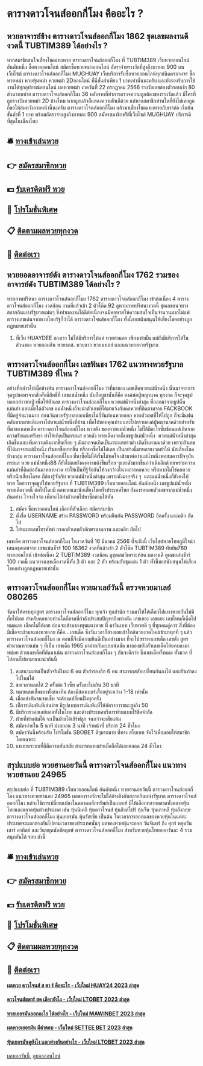 # ตารางดาวโจนส์ออกกี่โมง คืออะไร ?
## หวยอาจารย์ช้าง ตารางดาวโจนส์ออกกี่โมง 1862 ชุดเลขผลงานดีงวดนี้ TUBTIM389 ได้อย่างไร ?
หากสมาชิกสนใจเสี่ยงโชคแทงหวย ตารางดาวโจนส์ออกกี่โมง ที่ TUBTIM389 เว็บหวยออนไลน์ อันดับหนึ่ง ซื้อหวยออนไลน์ สมัครซื้อหวยพม่าออนไลน์ อัตราจ่ายรางวัลที่สูงถึงบาทละ 900 บนเว็บไซต์ ตารางดาวโจนส์ออกกี่โมง MUGHUAY เว็บบริการรับซื้อหวยออนไลน์ทุกชนิดครบวงจร ซื้อหวยพม่า หวยหุ้นพม่า หวยพม่า 2Dออนไลน์ ที่นี่ขั้นต่ำเพียง 1 บาทเท่านั้นนะครับ และยังรองรับการใช้งานได้ทุกอุปกรณ์ออนไลน์
ผลหวยพม่า งวดวันที่ 22 กรกฏาคม 2566 รางวัลเลขสองตัวรอบเช้า 80 ส่วนรอบบ่าย ตารางดาวโจนส์ออกกี่โมง 36 หลังจากที่ทำการตรวจความถูกต้องของรางวัลแล้ว มีใครที่ถูกรางวัลหวยพม่า 2D บ้างไหม หากถูกแล้วก็แสดงความยินดีด้วย แต่หากสมาชิกท่านใดที่ยังไม่เคยถูก ก็ขอให้สมหวังงวดหน้านี้นะครับ ตารางดาวโจนส์ออกกี่โมง แล้วมาเสี่ยงโชคแทงหวยกับเราต่อ เริ่มต้นขั้นต่ำที่ 1 บาท พร้อมอัตราจ่ายสูงถึงบาทละ 900 สมัครสมาชิกฟรีที่เว็บไซต์ MUGHUAY บริการดีที่สุดในเมืองไทย

## 🛎 [ทางเข้าเล่นหวย](https://bit.ly/3BG5bNw)
## 👉 [สมัครสมาชิกหวย](https://bit.ly/3BG5bNw)
## 💵 [รับเครดิตฟรี หวย](https://bit.ly/3C3mvgS)
## 👑 [โปรโมชั่นพิเศษ](https://bit.ly/3C3mvgS)
## 📋 [ติดตามผลหวยทุกงวด](https://bit.ly/3C3mvgS)
## 📱 [ติดต่อเรา](https://bit.ly/3C3mvgS)

## หวยยอดอาจารย์ดัง ตารางดาวโจนส์ออกกี่โมง 1762 รวมซองอาจารย์ดัง TUBTIM389 ได้อย่างไร ?
หวยภาพปริศนา ตารางดาวโจนส์ออกกี่โมง 1762 ตารางดาวโจนส์ออกกี่โมง เข้าต่อเนื่อง 4 ตารางดาวโจนส์ออกกี่โมง งวดซ้อน งวดที่แล้วเข้า 2 ตัวโต๊ด 92 ดูหวยภาพปริศนางวดนี้ ชุดเลขแนวทางสลากกินแบ่งรัฐบาลแม่นๆ ซึ่งทำผลงานได้ดีต่อเนื่องจนมีคอหวยให้ความสนใจเป็นจำนวนมากไม่แพ้ตารางเลขเด่นจากหวยไทยรัฐก็ว่าได้ ตารางดาวโจนส์ออกกี่โมง ทั้งนี้ขอสนับสนุนให้เสี่ยงโชคอย่างถูกกฎหมายเท่านั้น
1. ที่เว็บ HUAYDEE ของเรา ไม่ได้มีบริการให้แค่ หวยฮานอย เพียงเท่านั้น แต่ยังมีบริการให้ในส่วนของ หวยออมสิน หวยธกส. หวยลาว หวยมาเลย์ และแนวทางหวยรัฐบาล

## ตารางดาวโจนส์ออกกี่โมง เลขฟันธง 1762 แนวทางหวยรัฐบาล TUBTIM389 ที่ไหน ?
อย่างที่กล่าวไปเมื่อข้างต้น ตารางดาวโจนส์ออกกี่โมง ว่าที่มาของ เลขเด็ดหวยแม่น้ำหนึ่ง นั้นมาจากการ จุดธูปขอพรจากสิ่งศักดิ์สิทธิ์ที่ เลขแม่น้ำหนึ่ง นับถือบูชานั้นก็คือ องค์พ่อปู่พญานาค ทุกงวด ก็จะจุดธูปบอกกล่าวพ่อปู่ เพื่อให้ตัวเลข ตารางดาวโจนส์ออกกี่โมง หวยแม่น้ำหนึ่งล่าสุด ที่ออกมาจากธูปนั้นแม่นยำ และเมื่อได้ตัวเลข แม่น้ำหนึ่งก็จะนำตัวเลขที่ได้มาแจ้งกับคอหวยที่ติดตามจาก FACKBOOK ที่มีอยู่จำนวนมาก ก่อนวันหวยรัฐบาลออกเพียงไม่กี่วันก่อนหวยออก หากตัวเลขที่ให้ไปถูก ก็จะมีแฟนคลับมากมายเดินทางไปหาแม่น้ำหนึ่งที่บ้าน เพื่อไปขอบคุณบ้าง และไปกราบองค์ปู่พญานาคด้วยสำหรับที่มาของเลขเด็ด ตารางดาวโจนส์ออกกี่โมง หวยดัง ของหวยแม่น้ำหนึ่ง ไม่ได้มีอะไรซับซ้อนแต่เกิดจากความรักและศรัทธา ทำให้เกิดเป็นกระแส หวยดัง หวยเด็ดงวดนี้เลขธูปแม่น้ำหนึ่ง  หวยแม่น้ำหนึ่งล่าสุด เกิดขึ้นและเพิ่มความดังมากขึ้นเรื่อย ๆ ดังมากจนเกิดเป็นกระแสดราม่า เกิดขึ้นตามมาด้วย เพราะตัวเลขที่ได้มาจากแม่น้ำหนึ่ง เริ่มหาซื้อยากขึ้น หรือหาซื้อไม่ได้เลย เป็นอย่างนี้มาหลายงวดทำให้ นักเสี่ยงโชคบ้างกลุ่ม ตารางดาวโจนส์ออกกี่โมง ที่หาซื้อไม่ได้เริ่มไม่พอใจ เข้ามาต่อว่าแม่น้ำหนึ่งพอสมควรปัจจุบันกระแส หวย แม่น้ำหนึ่ง88 ก็ยังไม่ตกยังคงความดังขึ้นเรื่อย ๆและดังมากขึ้นกว่าเดิมอีกด้วยเพราะความแม่นยำที่ติดต่อกันมาหลายงวด ทำให้เป็นที่รู้จักกันให้วงกว้างในวงการคอหวย หรือหากไม่ใช่คอหวยหรือนักเสี่ยงโดชค ก็ต้องรู้จักกับ หวยแม่น้ำหนึ่งล่าสุด เพราะดังมากจริง ๆ  และแม่น้ำหนึ่งก็ยังคงใบ้หวย โดยการจุดธูปใบ้หวยรัฐบาล ที่ TUBTIM389 เว็บหวยออนไลน์ อันดับหนึ่ง เลขธูปแม่น้ำหนึ่ง หวยเด็ดงวดนี้ ต่อไปโดยมี คอหวยและนักเสี่ยงโชคทั่วประเทศไทย ยังคงรอคอยตัวเลขจากแม่น้ำหนึ่งกันอย่าง ใจจงใจจ่อ เพื่อจะได้ทำตัวเลขไปหาซื้อตามได้ทัน
1. สมัคร ซื้อหวยออนไลน์ เลือกที่ตัวเลือก สมัครสมาชิก
2. ตั้งชื่อ USERNAME สร้าง PASSWORD พร้อมยืนยัน PASSWORD อีกครั้ง และคลิก ถัดไป
3. ใส่หมายเลขโทรศัพท์ กรอกตัวเลขตัวอักษรตามภาพ และคลิก ถัดไป

เลขเด็ด ตารางดาวโจนส์ออกกี่โมง ในงวดวันที่ 16 มีนาคม 2566 ที่จะถึงนี้ เว็บไซต์หวยไทยภูมิใจนำเสนอชุดเลขจาก เลขแม่นชัวร์ 100 16362 งวดที่แล้วเข้า 2 ตัวโต๊ด TUBTIM389 ทับทิม789 หวยออนไลน์ เข้าต่อเนื่อง 2 TUBTIM389 งวดซ้อน ดูชุดเลขวิเคราะห์สด ผลงานดี ดูเลขแม่นชัวร์ 100 งวดนี้ แนวทางเลขเด็ดงวดนี้ทั้ง 3 ตัว และ 2 ตัว พร้อมกับชุดเด่น 1 ตัว ทั้งนี้ขอสนับสนุนให้เสี่ยงโชคอย่างถูกกฎหมายเท่านั้น

## ตารางดาวโจนส์ออกกี่โมง หวยมาเลย์วันนี้ ตรวจหวยมาเลย์ 080265
จัดมาให้ครบทุกสูตร ตารางดาวโจนส์ออกกี่โมง ทุกเจ้า ทุกสำนัก รวมมาให้ได้เลือกไปแทงหวยกันไม่มีกั๊กไปเลย สำหรับคอหวยท่านใดก็ตามที่กำลังประสบปัญหาถึงทางตัน เลขเยอะ เลขแยะ เลขไหนก็เด็ดไปหมดเลย เลือกไม่ได้เลย
ก่อนจะเข้ามาลงทุนแทงหวย ที่ มาวินเบท เว็บหวยดี ๆ ที่ทุกคนคู่ควร สิ่งที่ต้องมีเมื่อจะเข้ามาแทงหวยเลย ก็คือ…เลขเด็ด ซึ่งวันเวลาก็ล่วงเลยเข้าใกล้หวยงวดใหม่เข้ามาทุกที ๆ แล้ว ตารางดาวโจนส์ออกกี่โมง ณ ตอนนี้จึงมีความยินดีเป็นอย่างมาก ที่จะไปสรรหาเลขเด็ด เลขดัง สูตรคำนวณหวยแม่น ๆ ที่เป็น เลขเด็ด 1965 มาฝากกันแบบเน้นชัด
มาลองขยับตัวเลขเด็ดให้แคบลงมาหน่อย ด้วยเลขเด็ดที่คัดมาเน้น ตารางดาวโจนส์ออกกี่โมง ๆ กันจะดีกว่า ซึ่งเลขเด็ดทั้งหมด ทั้งมวล ที่ไปตามไปหามาแนะนำกันนี้
1. ลงสนามเล่นเป็นตัวจริงฝั่งละ 6 คน ตัวสำรองอีก 6 คน สามารถสลับเปลี่ยนกันลงได้ และตัวเก่าลงไปใหม่ได้
2. ขอเวลานอกได้ 2 ครั้งต่อ 1 เซ็ท ครั้งละไม่เกิน 30 นาที
3. หมายเลขเสื้อของทั้งสองทีม ต้องมีสองเบอร์เสื้ออยู่ระหว่าง 1-18 เท่านั้น
4. เมื่อแข่งขันจนจบเซ็ท จะต้องดปลี่ยนฝั่งทุกครั้ง
5. เป็การเดิมพันที่เล่นง่าย มีรูปแบบการเดิมพันที่ให้อัตราการชนะสูงถึง 50
6. มีบริการวอลเลย์บอลทั้งในไทย และต่างประเทศบริการท่านแบบไร้ขีดจำกัด
7. ฝ่ายที่ทำแต้มได้ จะเป็นฝ่ายได้เสิร์ฟลูก จนกว่าจะเสียแต้ม
8. สมัครง่ายใน 5 นาที ฝากถอน 3 นาที เจ้าหน้าที่ บริการ 24 ชั่วโมง
9. สมัครวันนี้พร้อมรับ โปรโมชั่น SBOBET ดีๆมากมาย ที่ทาง สโบเบท จัดไว้เพื่อมอบให้สมาชิกโดยเฉพาะ
10. แทงบนระบบที่ดีมีความทันสมัย สามารถแทงผ่านมือถือได้เลยตลอด 24 ชั่วโมง

## สรุปแบบย่อ หวยฮานอยวันนี้ ตารางดาวโจนส์ออกกี่โมง แนวทางหวยฮานอย 24965
สรุปแบบย่อ ที่ TUBTIM389 เว็บหวยออนไลน์ อันดับหนึ่ง หวยฮานอยวันนี้ ตารางดาวโจนส์ออกกี่โมง แนวทางหวยฮานอย 24965 ผลของรางวัลจะไม่ได้อ้างอิงกับสลากกินแบ่งรัฐบาล ตารางดาวโจนส์ออกกี่โมง แต่จะใช้การเปลี่ยนแปลงในตลาดหลักทรัพย์เป็นเกณฑ์ มีให้เลือกหลายตลาดทั้งตลาดหุ้นไทยและตลาดหุ้นต่างประเทศ เช่น หุ้นนิเคอิ หุ้นดาวโจนส์ หุ้นสิงค์โปร์ หุ้นจีน หุ้นเกาหลี หุ้นอังกฤษ ตารางดาวโจนส์ออกกี่โมง หุ้นเยอรมัน หุ้นรัสเซีย เป็นต้น ในเวลาการออกผลของหวยหุ้นในแต่ละประเทศจะแตกต่างกันไปตามเวลาของประเทศนั้นๆ ผลของหวยหุ้นจะออก วันจันทร์ ถึง ศุกร์ หยุดวันเสาร์ อาทิตย์ และวันหยุดนักขัตฤกษ์ ตารางดาวโจนส์ออกกี่โมง สำหรับหวยหุ้นไทยออกวันละ 4 รวมสนุกกันได้ รอบ ดังนี้

## 🛎 [ทางเข้าเล่นหวย](https://bit.ly/3BG5bNw)
## 👉 [สมัครสมาชิกหวย](https://bit.ly/3BG5bNw)
## 💵 [รับเครดิตฟรี หวย](https://bit.ly/3C3mvgS)
## 👑 [โปรโมชั่นพิเศษ](https://bit.ly/3C3mvgS)
## 📋 [ติดตามผลหวยทุกงวด](https://bit.ly/3C3mvgS)
## 📱 [ติดต่อเรา](https://bit.ly/3C3mvgS)

#### [ผลหวย ดาวโจนส์ ส ตา ร์ คืออะไร - เว็บใหม่ HUAY24 2023 ล่าสุด](https://atom.io/themes/ผลหวย%20ดาวโจนส์%20ส%20ตา%20ร์%20คืออะไร%20-%20เว็บใหม่%20huay24%202023%20ล่าสุด)
#### [ดาวโจนส์สตาร์ สด เลือกยังไง - เว็บใหม่ LTOBET 2023 ล่าสุด](https://atom.io/themes/ดาวโจนส์สตาร์%20สด%20เลือกยังไง%20-%20เว็บใหม่%20ltobet%202023%20ล่าสุด)
#### [หวยเยอรมันออกอะไร ได้อย่างไร - เว็บใหม่ MAWINBET 2023 ล่าสุด](https://atom.io/themes/หวยเยอรมันออกอะไร%20ได้อย่างไร%20-%20เว็บใหม่%20mawinbet%202023%20ล่าสุด)
#### [ผลหวยเยอรมัน มีคำตอบ - เว็บใหม่ SETTEE BET 2023 ล่าสุด](https://atom.io/themes/ผลหวยเยอรมัน%20มีคำตอบ%20-%20เว็บใหม่%20settee%20bet%202023%20ล่าสุด)
#### [หุ้นเยอรมันดูยังไง แตกต่างกันอย่างไร - เว็บใหม่ LTOBET 2023 ล่าสุด](https://atom.io/themes/หุ้นเยอรมันดูยังไง%20แตกต่างกันอย่างไร%20-%20เว็บใหม่%20ltobet%202023%20ล่าสุด)

[ผลบอลวันนี้](https://siamsport.tv "ผลบอลวันนี้"), [ดูบอลออนไลน์](https://siamsport.tv/ดูบอลสด "ดูบอลออนไลน์")